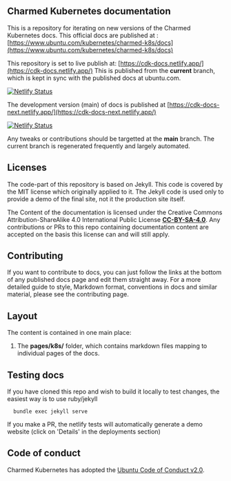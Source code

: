 ## Charmed Kubernetes documentation

This is a repository for iterating on new versions of the Charmed Kubernetes docs.
This official docs are published at :
[https://www.ubuntu.com/kubernetes/charmed-k8s/docs](https://www.ubuntu.com/kubernetes/charmed-k8s/docs)

This repository is set to live publish at:
[https://cdk-docs.netlify.app/](https://cdk-docs.netlify.app/)
This is published from the **current** branch, which is kept in sync with the published docs at ubuntu.com. 

[![Netlify Status](https://api.netlify.com/api/v1/badges/a4e301cd-70c0-4945-bb09-7198cbdd4753/deploy-status)](https://app.netlify.com/sites/cdk-docs/deploys)

The development version (main) of docs is published at
[https://cdk-docs-next.netlify.app/](https://cdk-docs-next.netlify.app/)

[![Netlify Status](https://api.netlify.com/api/v1/badges/a4e301cd-70c0-4945-bb09-7198cbdd4753/deploy-status)](https://app.netlify.com/sites/cdk-docs-next/deploys)

Any tweaks or contributions should be targetted at the **main** branch. The current branch is regenerated frequently and largely automated.

## Licenses

The code-part of this repository is based on Jekyll. This code is covered by the MIT license which originally
applied to it. The Jekyll code is used only to provide a demo of the final site, not it the production site itself.

The Content of the documentation is licensed under the Creative Commons Attribution-ShareAlike 4.0 International Public
License [**CC-BY-SA-4.0**](licenses/CC-BY-SA-4.0). Any contributions or PRs to this repo containing documentation
content are accepted on the basis this license can and will still apply.
 
## Contributing

If you want to contribute to docs, you can just follow the links at the bottom of any published docs page and edit 
them straight away. For a more detailed guide to style, Markdown format, conventions in docs and similar
material, please see the contributing page.

## Layout

The content is contained in one main place:

1.  The **pages/k8s/** folder, which contains markdown files mapping to individual pages of the docs.

## Testing docs

If you have cloned this repo and wish to build it locally to test changes, the easiest way is to use ruby/jekyll

      bundle exec jekyll serve

If you make a PR, the netlify tests will automatically generate a demo website (click on 'Details' in the deployments section)

## Code of conduct

Charmed Kubernetes has adopted the [Ubuntu Code of Conduct v2.0](https://ubuntu.com/community/ethos/code-of-conduct).
